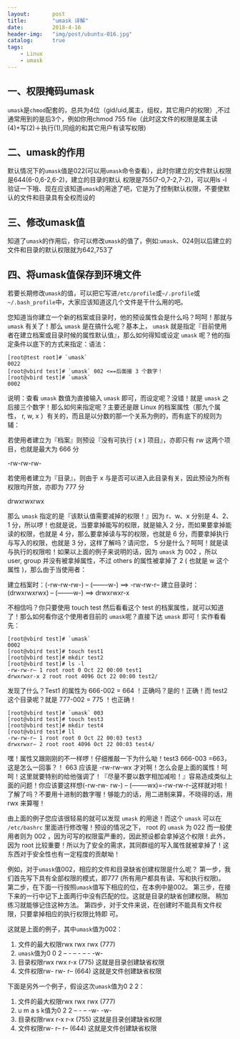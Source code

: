 ```yaml
---
layout:       post
title:        "umask 详解"
date:         2018-4-16
header-img:   "img/post/ubuntu-016.jpg"
catalog:      true
tags:
    - Linux 
    - umask
---
```


## 一、权限掩码umask

`umask`是`chmod`配套的，总共为4位（gid/uid,属主，组权，其它用户的权限）,不过通常用到的是后3个，例如你用chmod 755 file（此时这文件的权限是属主读(4)+写(2)＋执行(1),同组的和其它用户有读写权限)

## 二、umask的作用

默认情况下的`umask`值是022(可以用`umask`命令查看），此时你建立的文件默认权限是644(6-0,6-2,6-2)，建立的目录的默认 权限是755(7-0,7-2,7-2)，可以用ls -l验证一下哦、现在应该知道`umask`的用途了吧，它是为了控制默认权限，不要使默认的文件和目录具有全权而设的
## 三、修改umask值

知道了`umask`的作用后，你可以修改`umask`的值了，例如:`umask`、024则以后建立的文件和目录的默认权限就为642,753了

## 四、将umask值保存到环境文件

若要长期修改`umask`的值，可以把它写进`/etc/profile`或`~/.profile`或`~/.bash_profile`中，大家应该知道这几个文件是干什么用的吧。

您知道当你建立一个新的档案或目录时，他的预设属性会是什么吗？呵呵！那就与 `umask` 有关了！那么 `umask` 是在搞什么呢？基本上， `umask` 就是指定『目前使用者在建立档案或目录时候的属性默认值』，那么如何得知或设定 `umask` 呢？他的指定条件以底下的方式来指定：语法：
```shell 
[root@test root]# `umask`
0022
[root@vbird test]# `umask` 002 <==后面接 3 个数字！
[root@vbird test]# `umask`
0002
```
说明：查看 `umask` 数值为直接输入 `umask` 即可，而设定呢？没错！就是 `umask` 之后接三个数字！那么如何来指定呢？主要还是跟 Linux 的档案属性（那九个属性， r, w, x ）有关的，而且是以分数的那一个关系为例的，而有底下的规则为辅：

若使用者建立为『档案』则预设『没有可执行 ( x ) 项目』，亦即只有 rw 这两个项目，也就是最大为 666 分

-rw-rw-rw-

若使用者建立为『目录』，则由于 x 与是否可以进入此目录有关，因此预设为所有权限均开放，亦即为 777 分

drwxrwxrwx

那么 `umask` 指定的是『该默认值需要减掉的权限！』因为 r、w、x 分别是 4、2、1 分，所以啰！也就是说，当要拿掉能写的权限，就是输入 2 分，而如果要拿掉能读的权限，也就是 4 分，那么要拿掉读与写的权限，也就是 6 分，而要拿掉执行与写入的权限，也就是 3 分，这样了解吗？请问您， 5 分是什么？呵呵！就是读与执行的权限啦！如果以上面的例子来说明的话，因为 `umask` 为 002 ，所以 user, group 并没有被拿掉属性，不过 others 的属性被拿掉了 2 ( 也就是 w 这个属性 )，那么由于当使用者：

建立档案时：(-rw-rw-rw-) – (——–w-) ==> -rw-rw-r–
建立目录时：(drwxrwxrwx) – (——–w-) ==> drwxrwxr-x

不相信吗？你只要使用 touch test 然后看看这个 test 的档案属性，就可以知道了！那么如何看你这个使用者目前的 `umask`呢？直接下达 `umask` 即可！实作看看先：
```shell
[root@vbird test]# `umask`
0002
[root@vbird test]# touch test1
[root@vbird test]# mkdir test2
[root@vbird test]# ls -l
-rw-rw-r– 1 root root 0 Oct 22 00:00 test1
drwxrwxr-x 2 root root 4096 Oct 22 00:00 test2/
```
发现了什么？Test1 的属性为 666-002 = 664 ！正确吗？是的！正确！而 test2 这个目录呢？就是 777-002 = 775 ！也正确！
```shell
[root@vbird test]# `umask` 003
[root@vbird test]# touch test3
[root@vbird test]# mkdir test4
[root@vbird test]# ll
-rw-rw-r– 1 root root 0 Oct 22 00:03 test3
drwxrwxr– 2 root root 4096 Oct 22 00:03 test4/
```
嘿！属性又跟刚刚的不一样啰！仔细推敲一下为什么呦！test3 666-003 =663，这是怎么一回事？！ 663 应该是 -rw-rw–wx 才对啊！怎么会是上面的属性！呵呵！这里就要特别的给他强调了！『尽量不要以数字相加减啦！』容易造成类似上面的问题！你应该要这样想(-rw-rw- rw-) – (——–wx)=-rw-rw-r–这样就对啦！了解了吗？不要用十进制的数字喔！够能力的话，用二进制来算，不晓得的话，用 rwx 来算喔！

由上面的例子您应该很轻易的就可以发现 `umask` 的用途！而这个 `umask` 可以在 `/etc/bashrc` 里面进行修改喔！预设的情况之下， root 的 `umask` 为 022 而一般使用者则为 002 ，因为可写的权限蛮严重的，因此预设都会拿掉这个权限！此外，因为 root 比较重要！所以为了安全的需求，其同群组的写入属性就被拿掉了！这东西对于安全性也有一定程度的贡献呦！

例如，对于`umask`值002，相应的文件和目录缺省创建权限是什么呢？
第一步，我们首先写下具有全部权限的模式，即777 (所有用户都具有读、写和执行权限)。
第二步，在下面一行按照`umask`值写下相应的位，在本例中是002。
第三步，在接下来的一行中记下上面两行中没有匹配的位。这就是目录的缺省创建权限。
稍加练习就能够记住这种方法。
第四步，对于文件来说，在创建时不能具有文件权限，只要拿掉相应的执行权限比特即
可。

这就是上面的例子，其中`umask`值为002：
1. 文件的最大权限rwx rwx rwx (777)
2. `umask`值为0 0 2 – - – - – - -w-
3. 目录权限rwx rwx r-x (775) 这就是目录创建缺省权限
4. 文件权限rw- rw- r– (664) 这就是文件创建缺省权限

下面是另外一个例子，假设这次`umask`值为0 2 2：
1. 文件的最大权限rwx rwx rwx (777)
2. u m a s k值为0 2 2 – - – -w- -w-
3. 目录权限rwx r-x r-x (755) 这就是目录创建缺省权限
4. 文件权限rw- r– r– (644) 这就是文件创建缺省权限